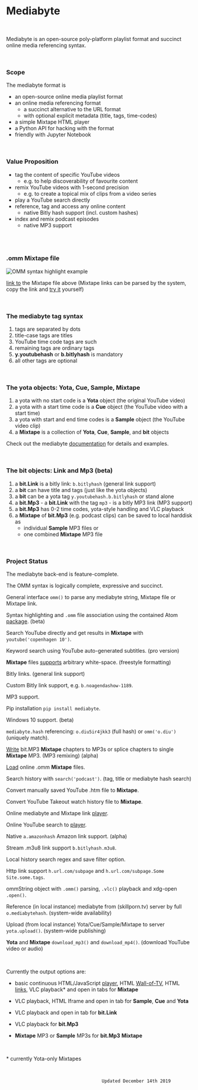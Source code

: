 


# Mediabyte 

<br>

Mediabyte is an open-source poly-platform playlist format and succinct online media referencing syntax.

<br>

### Scope
The mediabyte format is
- an open-source online media playlist format
- an online media referencing format 
  - a succinct alternative to the URL format
  - with optional explicit metadata (title, tags, time-codes)
- a simple Mixtape HTML player
- a Python API for hacking with the format
- friendly with Jupyter Notebook

<br>

### Value Proposition

- tag the content of specific YouTube videos
  - e.g. to help discoverability of favourite content
- remix YouTube videos with 1-second precision 
  - e.g. to create a topical mix of clips from a video series
- play a YouTube search directly
- reference, tag and access any online content
  - native Bitly hash support (incl. custom hashes)
- index and remix podcast episodes
  - native MP3 support

<br>




<br>


### .omm Mixtape file

![OMM syntax highlight example](https://v1d.dk/omm/omm_syntax_highlight.jpg)

[link to](https://v1d.dk/omm/mixtape24.omm) the Mixtape file above (Mixtape links can be parsed by the system, copy the link and [try it](http://skillporn.tv/) yourself)

<br>


### The mediabyte tag syntax

1. tags are separated by dots
2. title-case tags are titles
3. YouTube time code tags are such
4. remaining tags are ordinary tags
5. **y.youtubehash** or **b.bitlyhash** is mandatory
6. all other tags are optional

<br>


### The yota objects: Yota, Cue, Sample, Mixtape

1. a yota with no start code is a **Yota** object (the original YouTube video)
2. a yota with a start time code is a **Cue** object (the YouTube video with a start time)
3. a yota with start and end time codes is a **Sample** object (the YouTube video clip)
4. a **Mixtape** is a collection of **Yota**, **Cue**, **Sample**, and **bit** objects



Check out the mediabyte [documentation](https://github.com/taext/mediabyte/blob/master/user_guide/README.md) for details and examples.

<br>

### The bit objects: Link and Mp3 (beta)

1. a **bit.Link** is a bitly link: `b.bitlyhash` (general link support)
2. a **bit** can have title and tags (just like the yota objects)
3. a **bit** can be a yota tag `y.youtubehash.b.bitlyhash` or stand alone
2. a **bit.Mp3** - a **bit.Link** with the tag `mp3` - is a bitly MP3 link (MP3 support)
3. a **bit.Mp3** has 0-2 time codes, yota-style handling and VLC playback
4. a **Mixtape** of **bit.Mp3** (e.g. podcast clips) can be saved to local harddisk as
    - individual **Sample** MP3 files or
    - one combined **Mixtape** MP3 file



<br>


### Project Status

The mediabyte back-end is feature-complete.

The OMM syntax is logically complete, expressive and succinct.

General interface `omm()` to parse any mediabyte string, Mixtape file or Mixtape link.

Syntax highlighting and `.omm` file association using the contained Atom [package](https://github.com/taext/mediabyte/tree/master/atomSyntaxHighlighting). (beta)

Search YouTube directly and get results in **Mixtape** with `youtube('copenhagen 10')`.

Keyword search using YouTube auto-generated subtitles. (pro version)

**Mixtape** files [supports](https://github.com/taext/mediabyte/blob/master/user_guide/Demo:%20Mixtape%20Arbitrary%20White-Space.ipynb) arbitrary white-space. (freestyle formatting)

Bitly links. (general link support)

Custom Bitly link support, e.g. `b.noagendashow-1189`.

MP3 support.

Pip installation `pip install mediabyte`.

Windows 10 support. (beta)

`mediabyte.hash` referencing: `o.diu5ir4jkk3` (full hash) or `omm('o.diu')` (uniquely match).

[Write](https://github.com/taext/mediabyte/blob/master/user_guide/Demo:%20bit.Mp3%20Mixtape%20Cutting.ipynb)  bit.MP3 **Mixtape** chapters to MP3s or splice chapters to single **Mixtape** MP3. (MP3 remixing) (alpha)

[Load](https://github.com/taext/mediabyte/blob/master/user_guide/Demo:%20Online%20.omm%20support.ipynb) online .omm **Mixtape** files.

Search history with `search('podcast')`. (tag, title or mediabyte hash search)

Convert manually saved YouTube .htm file to **Mixtape**.

Convert YouTube Takeout watch history file to **Mixtape**.

Online mediabyte and Mixtape link [player](http://skillporn.tv/).

Online YouTube search to [player](http://skillporn.tv/search).

Native `a.amazonhash` Amazon link support. (alpha)

Stream .m3u8 link support `b.bitlyhash.m3u8`.

Local history search regex and save filter option.

Http link support `h.url.com/subpage` and `h.url.com/subpage.Some Site.some.tags`.

ommString object with `.omm()` parsing, `.vlc()` playback and xdg-open `.open()`.

Reference (in local instance) mediabyte from (skillporn.tv) server by full `o.mediabytehash`. (system-wide availability)

Upload (from local instance) Yota/Cue/Sample/Mixtape to server `yota.upload()`. (system-wide publishing)

**Yota** and **Mixtape** `download_mp3()` and `download_mp4()`. (download YouTube video or audio)

<br>

Currently the output options are: 

- basic continuous HTML/JavaScript [player](https://v1d.dk/yno/mix22.htm), HTML [Wall-of-TV](https://v1d.dk/yno/mix22_iframe.htm), HTML [links](https://v1d.dk/yno/mix22_html.htm), VLC playback* and open in tabs for **Mixtape**

- VLC playback, HTML Iframe and open in tab for **Sample**, **Cue**
  and **Yota**

- VLC playback and open in tab for **bit.Link**

- VLC playback for **bit.Mp3**

- **Mixtape** MP3 or **Sample** MP3s for **bit.Mp3** **Mixtape**

<br>

\* currently Yota-only Mixtapes


<br>


                                        Updated December 14th 2019
